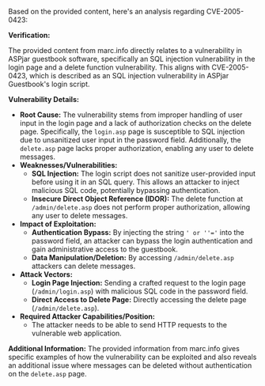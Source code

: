 Based on the provided content, here's an analysis regarding CVE-2005-0423:

**Verification:**

The provided content from marc.info directly relates to a vulnerability in ASPjar guestbook software, specifically an SQL injection vulnerability in the login page and a delete function vulnerability. This aligns with CVE-2005-0423, which is described as an SQL injection vulnerability in ASPjar Guestbook's login script.

**Vulnerability Details:**

*   **Root Cause:** The vulnerability stems from improper handling of user input in the login page and a lack of authorization checks on the delete page. Specifically, the `login.asp` page is susceptible to SQL injection due to unsanitized user input in the password field. Additionally, the `delete.asp` page lacks proper authorization, enabling any user to delete messages.
*   **Weaknesses/Vulnerabilities:**
    *   **SQL Injection:** The login script does not sanitize user-provided input before using it in an SQL query. This allows an attacker to inject malicious SQL code, potentially bypassing authentication.
    *   **Insecure Direct Object Reference (IDOR):** The delete function at `/admin/delete.asp` does not perform proper authorization, allowing any user to delete messages.
*   **Impact of Exploitation:**
    *   **Authentication Bypass:** By injecting the string `' or ''='` into the password field, an attacker can bypass the login authentication and gain administrative access to the guestbook.
    *  **Data Manipulation/Deletion:**  By accessing `/admin/delete.asp` attackers can delete messages.
*   **Attack Vectors:**
    *   **Login Page Injection:** Sending a crafted request to the login page (`/admin/login.asp`) with malicious SQL code in the password field.
    *   **Direct Access to Delete Page:** Directly accessing the delete page (`/admin/delete.asp`).
*   **Required Attacker Capabilities/Position:**
    *   The attacker needs to be able to send HTTP requests to the vulnerable web application.

**Additional Information:**
The provided information from marc.info gives specific examples of how the vulnerability can be exploited and also reveals an additional issue where messages can be deleted without authentication on the `delete.asp` page.